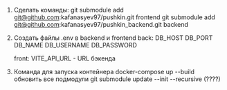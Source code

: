 1. Сделать команды:
   git submodule add git@github.com:kafanasyev97/pushkin.git frontend
   git submodule add git@github.com:kafanasyev97/pushkin_backend.git backend

2. Создать файлы .env в backend и frontend
   back:
   DB_HOST
   DB_PORT
   DB_NAME
   DB_USERNAME
   DB_PASSWORD

   front:
   VITE_API_URL - URL бэкенда

3. Команда для запуска контейнера docker-compose up --build
   обновить все подмодули git submodule update --init --recursive (????)
